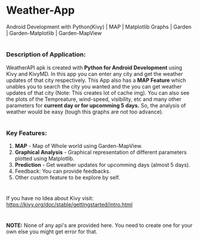 # Weather-App
Android Development with Python(Kivy) | MAP | Matplotlib Graphs | Garden | Garden-Matplotlib | Garden-MapView 

#
### Description of Application:
WeatherAPI apk is created with <b>Python for Android Development</b> using Kivy and KivyMD. In this app you can enter any city and get the weather updates of that city respectively. This App also has a <b>MAP Feature</b> which unables you to search the city you wanted and the you can get weather updates of that city (Note: This creates lot of cache img). You can also see the plots of the Tempreature, wind-speed, visibility, etc and many other parameters for <b>current day or for upcomming 5 days.</b> So, the analysis of weather would be easy (tough this graphs are not too advance).

#
### Key Features:
1. <b>MAP</b> - Map of Whole world using Garden-MapView. <br>
2. <b>Graphical Analysis</b> - Graphical representation of different parameters plotted using Matplotlib.<br>
3. <b>Prediction</b> - Get weather updates for upcomming days (almost 5 days). <br>
4. Feedback: You can provide feedbacks.<br>
5. Other custom feature to be explore by self.

#
If you have no Idea about Kivy visit: https://kivy.org/doc/stable/gettingstarted/intro.html

#
<b>NOTE:</b> None of any api's are provided here. You need to create one for your own else you might get error for that.

